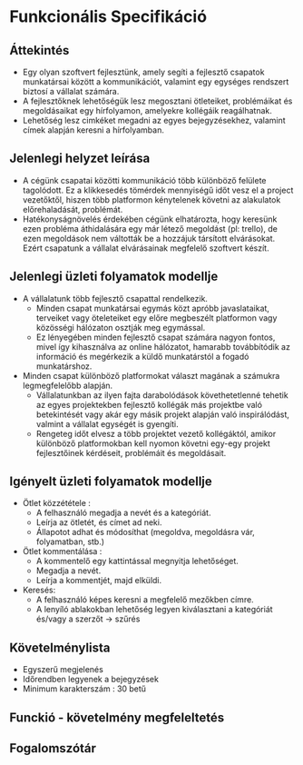 Funkcionális Specifikáció
=========================

Áttekintés
----------
- Egy olyan szoftvert fejlesztünk, amely segíti a fejlesztő csapatok munkatársai között a kommunikációt, valamint egy egységes rendszert biztosí a vállalat számára.
- A fejlesztőknek lehetőségük lesz megosztani ötleteiket, problémáikat és megoldásaikat egy hírfolyamon, amelyekre kollégáik reagálhatnak. 
- Lehetőség lesz cimkéket megadni az egyes bejegyzésekhez, valamint címek alapján keresni a hírfolyamban.

Jelenlegi helyzet leírása
-------------------------
- A cégünk csapatai közötti kommunikáció több különböző felülete tagolódott. Ez a klikkesedés tömérdek mennyiségű időt vesz el a project vezetőktől, hiszen több platformon kénytelenek követni az alakulatok előrehaladását, problémát.
- Hatékonyságnövelés érdekében cégünk elhatározta, hogy keresünk ezen probléma áthidalására egy már létező megoldást (pl: trello), de ezen megoldások nem váltották be a hozzájuk társított elvárásokat. Ezért csapatunk a vállalat elvárásainak megfelelő szoftvert készít.

Jelenlegi üzleti folyamatok modellje
------------------------------------
- A vállalatunk több fejlesztő csapattal rendelkezik. 
  - Minden csapat munkatársai egymás közt apróbb javaslataikat, terveiket vagy öteleteiket egy előre megbeszélt platformon vagy közösségi hálózaton osztják meg egymással. 
  - Ez lényegében minden fejlesztő csapat számára nagyon fontos, mivel így kihasználva az online hálózatot, hamarabb továbbítódik az információ és megérkezik a küldő munkatárstól a fogadó munkatárshoz. 
- Minden csapat különböző platformokat választ magának a számukra legmegfelelőbb alapján. 
  - Vállalatunkban az ilyen fajta darabolódások követhetetlenné tehetik az egyes projektekben fejlesztő kollégák más projektbe való betekintését vagy akár egy másik projekt alapján való inspirálódást, valmint a vállalat egységét is gyengíti. 
  - Rengeteg időt elvesz a több projektet vezető kollégáktól, amikor különböző platformokban kell nyomon követni egy-egy projekt fejlesztőinek kérdéseit, problémáit és megoldásait.

Igényelt üzleti folyamatok modellje
------------------------------------
- Ötlet közzététele :  
  - A felhasználó megadja a nevét és a kategóriát.
  - Leírja az ötletét, és címet ad neki.
  - Állapotot adhat és módosíthat (megoldva, megoldásra vár, folyamatban, stb.)
- Ötlet kommentálása : 
  - A kommentelő egy kattintással megnyitja lehetőséget.
  - Megadja a nevét.
  - Leírja a kommentjét, majd elküldi.
- Keresés:
  - A felhasználó képes keresni a megfelelő mezőkben címre.
  - A lenyíló ablakokban lehetőség legyen kiválasztani a kategóriát és/vagy a szerzőt -> szűrés

Követelménylista
--------------------------------------
- Egyszerű megjelenés
- Időrendben legyenek a bejegyzések
- Minimum karakterszám : 30 betű

Funckió - követelmény megfeleltetés
-----------------------------------

Fogalomszótár
-------------
